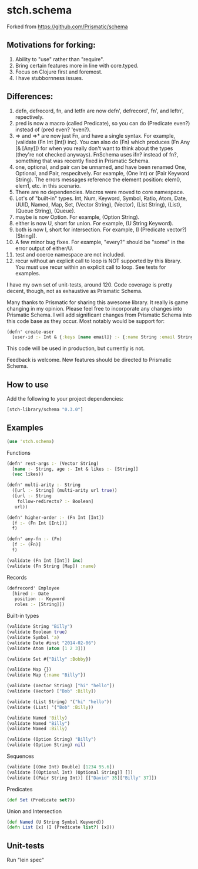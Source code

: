 # stch.schema

Forked from https://github.com/Prismatic/schema

## Motivations for forking:

1. Ability to "use" rather than "require".
2. Bring certain features more in line with core.typed.
3. Focus on Clojure first and foremost.
4. I have stubbornness issues.

## Differences:

1. defn, defrecord, fn, and letfn are now defn', defrecord', fn', and leftn', repectively.
2. pred is now a macro (called Predicate), so you can do (Predicate even?) instead of (pred even? 'even?).
3. => and =>* are now just Fn, and have a single syntax.  For example, (validate (Fn Int [Int]) inc).  You can also do (Fn) which produces (Fn Any [& [Any]]) for when you really don't want to think about the types (they're not checked anyways).  FnSchema uses ifn? instead of fn?, something that was recently fixed in Prismatic Schema.
4. one, optional, and pair can be unnamed, and have been renamed One, Optional, and Pair, respecitvely.  For example, (One Int) or (Pair Keyword String).  The errors messages reference the element position: elem0, elem1, etc. in this scenario.
5. There are no dependencies.  Macros were moved to core namespace.
6. Lot's of "built-in" types. Int, Num, Keyword, Symbol, Ratio, Atom, Date, UUID, Named, Map, Set, (Vector String), (Vector), (List String), (List), (Queue String), (Queue).
7. maybe is now Option.  For example, (Option String).
8. either is now U, short for union.  For example, (U String Keyword).
9. both is now I, short for intersection.  For example, (I (Predicate vector?) [String]).
10. A few minor bug fixes.  For example, "every?" should be "some" in the error output of either/U.
11. test and coerce namespace are not included.
12. recur without an explicit call to loop is NOT supported by this library.  You must use recur within an explicit call to loop.  See tests for examples.

I have my own set of unit-tests, around 120.  Code coverage is pretty decent, though, not as exhaustive as Prismatic Schema.

Many thanks to Prismatic for sharing this awesome library.  It really is game changing in my opinion.  Please feel free to incorporate any changes into Prismatic Schema.  I will add significant changes from Prismatic Schema into this code base as they occur.  Most notably would be support for:

```Clojure
(defn' create-user
  [user-id :- Int & {:keys [name email]} :- {:name String :email String}])
```

This code will be used in production, but currently is not.

Feedback is welcome.  New features should be directed to Prismatic Schema.

## How to use

Add the following to your project dependencies:

```Clojure
[stch-library/schema "0.3.0"]
```

## Examples

```Clojure
(use 'stch.schema)
```

Functions
```Clojure
(defn' rest-args :- (Vector String)
  [name :- String, age :- Int & likes :- [String]]
  (vec likes))

(defn' multi-arity :- String
  ([url :- String] (multi-arity url true))
  ([url :- String
    follow-redirects? :- Boolean]
   url))

(defn' higher-order :- (Fn Int [Int])
  [f :- (Fn Int [Int])]
  f)

(defn' any-fn :- (Fn)
  [f :- (Fn)]
  f)

(validate (Fn Int [Int]) inc)
(validate (Fn String [Map]) :name)
```

Records
```Clojure
(defrecord' Employee
  [hired :- Date
   position :- Keyword
   roles :- [String]])
```

Built-in types
```Clojure
(validate String "Billy")
(validate Boolean true)
(validate Symbol 'a)
(validate Date #inst "2014-02-06")
(validate Atom (atom [1 2 3]))

(validate Set #{"Billy" :Bobby})

(validate Map {})
(validate Map {:name "Billy"})

(validate (Vector String) ["hi" "hello"])
(validate (Vector) ["Bob" :Billy])

(validate (List String) '("hi" "hello"))
(validate (List) '("Bob" :Billy))

(validate Named 'Billy)
(validate Named "Billy")
(validate Named :Billy)

(validate (Option String) "Billy")
(validate (Option String) nil)
```

Sequences
```Clojure
(validate [(One Int) Double] [1234 95.6])
(validate [(Optional Int) (Optional String)] [])
(validate [(Pair String Int)] [["David" 35]["Billy" 37]])
```

Predicates
```Clojure
(def Set (Predicate set?))
```

Union and Intersection
```Clojure
(def Named (U String Symbol Keyword))
(defn List [x] (I (Predicate list?) [x]))
```

## Unit-tests

Run "lein spec"











